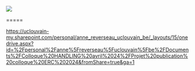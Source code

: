 <!-- .element: style="width:45%;float:left;margin-left:-1em; font-size:1.4rem; text-align:justify" -->


![](img/)<!-- .element: style="width:45%;float:right;margin-right:-1em;" -->



=====




<!-- .element: style="font-size:1.7rem; text-align:justify" -->




https://uclouvain-my.sharepoint.com/personal/anne_reverseau_uclouvain_be/_layouts/15/onedrive.aspx?id=%2Fpersonal%2Fanne%5Freverseau%5Fuclouvain%5Fbe%2FDocuments%2FColloque%20HANDLING%20avril%2024%2FProjet%20publication%20colloque%20ERC%202024&fromShare=true&ga=1

